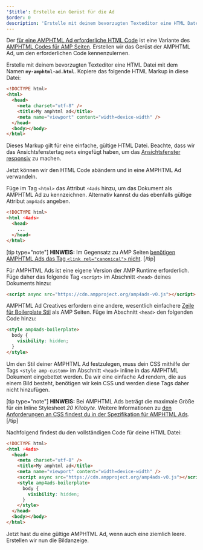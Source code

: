 ```yaml
---
'$title': Erstelle ein Gerüst für die Ad
$order: 0
description: 'Erstelle mit deinem bevorzugten Texteditor eine HTML Datei mit dem Namen my-amphtml-ad.html. Kopiere das folgende HTML Markup in diese Datei: …'
---
```


Der [für eine AMPHTML Ad erforderliche HTML Code](../../../../documentation/guides-and-tutorials/learn/a4a_spec.md) ist eine Variante des [AMPHTML Codes für AMP Seiten](../../../../documentation/guides-and-tutorials/learn/spec/amphtml.md). Erstellen wir das Gerüst der AMPHTML Ad, um den erforderlichen Code kennenzulernen.

Erstelle mit deinem bevorzugten Texteditor eine HTML Datei mit dem Namen **`my-amphtml-ad.html`**. Kopiere das folgende HTML Markup in diese Datei:

```html
<!DOCTYPE html>
<html>
  <head>
    <meta charset="utf-8" />
    <title>My amphtml ad</title>
    <meta name="viewport" content="width=device-width" />
  </head>
  <body></body>
</html>
```

Dieses Markup gilt für eine einfache, gültige HTML Datei. Beachte, dass wir das Ansichtsfenstertag `meta` eingefügt haben, um das [Ansichtsfenster responsiv](../../../../documentation/guides-and-tutorials/develop/style_and_layout/responsive_design.md#controlling-the-viewport) zu machen.

Jetzt können wir den HTML Code abändern und in eine AMPHTML Ad verwandeln.

Füge im Tag `<html>` das Attribut `⚡4ads` hinzu, um das Dokument als AMPHTML Ad zu kennzeichnen. Alternativ kannst du das ebenfalls gültige Attribut `amp4ads` angeben.

```html
<!DOCTYPE html>
<html ⚡4ads>
  <head>
    ...
  </head>
</html>
```

[tip type="note"] **HINWEIS:** Im Gegensatz zu AMP Seiten [benötigen AMPHTML Ads das Tag `<link rel="canonical">` nicht](../../../../documentation/guides-and-tutorials/learn/a4a_spec.md#amphtml-ad-format-rules). [/tip]

Für AMPHTML Ads ist eine eigene Version der AMP Runtime erforderlich. Füge daher das folgende Tag `<script>` im Abschnitt `<head>` deines Dokuments hinzu:

```html
<script async src="https://cdn.ampproject.org/amp4ads-v0.js"></script>
```

AMPHTML Ad Creatives erfordern eine andere, wesentlich einfachere [Zeile für Boilerplate Stil](../../../../documentation/guides-and-tutorials/learn/a4a_spec.md#boilerplate) als AMP Seiten. Füge im Abschnitt `<head>` den folgenden Code hinzu:

```html
<style amp4ads-boilerplate>
  body {
    visibility: hidden;
  }
</style>
```

Um den Stil deiner AMPHTML Ad festzulegen, muss dein CSS mithilfe der Tags `<style amp-custom>` im Abschnitt `<head>` inline in das AMPHTML Dokument eingebettet werden. Da wir eine einfache Ad rendern, die aus einem Bild besteht, benötigen wir kein CSS und werden diese Tags daher nicht hinzufügen.

[tip type="note"] **HINWEIS:** Bei AMPHTML Ads beträgt die maximale Größe für ein Inline Stylesheet _20 Kilobyte_. Weitere Informationen zu [den Anforderungen an CSS findest du in der Spezifikation für AMPHTML Ads](../../../../documentation/guides-and-tutorials/learn/a4a_spec.md#css). [/tip]

Nachfolgend findest du den vollständigen Code für deine HTML Datei:

```html
<!DOCTYPE html>
<html ⚡4ads>
  <head>
    <meta charset="utf-8" />
    <title>My amphtml ad</title>
    <meta name="viewport" content="width=device-width" />
    <script async src="https://cdn.ampproject.org/amp4ads-v0.js"></script>
    <style amp4ads-boilerplate>
      body {
        visibility: hidden;
      }
    </style>
  </head>
  <body></body>
</html>
```

Jetzt hast du eine gültige AMPHTML Ad, wenn auch eine ziemlich leere. Erstellen wir nun die Bildanzeige.
